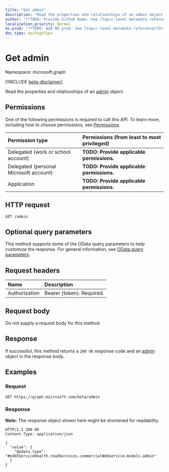 ```yaml
---
title: "Get admin"
description: "Read the properties and relationships of an admin object."
author: "**TODO: Provide Github Name. See [topic-level metadata reference](https://msgo.azurewebsites.net/add/document/guidelines/metadata.html#topic-level-metadata)**"
localization_priority: Normal
ms.prod: "**TODO: Add MS prod. See [topic-level metadata reference](https://msgo.azurewebsites.net/add/document/guidelines/metadata.html#topic-level-metadata)**"
doc_type: apiPageType
---
```


# Get admin
Namespace: microsoft.graph

[!INCLUDE [beta-disclaimer](../../includes/beta-disclaimer.md)]

Read the properties and relationships of an [admin](../resources/admin.md) object.

## Permissions
One of the following permissions is required to call this API. To learn more, including how to choose permissions, see [Permissions](/graph/permissions-reference).

|Permission type|Permissions (from least to most privileged)|
|:---|:---|
|Delegated (work or school account)|**TODO: Provide applicable permissions.**|
|Delegated (personal Microsoft account)|**TODO: Provide applicable permissions.**|
|Application|**TODO: Provide applicable permissions.**|

## HTTP request

<!-- {
  "blockType": "ignored"
}
-->
``` http
GET /admin
```

## Optional query parameters
This method supports some of the OData query parameters to help customize the response. For general information, see [OData query parameters](/graph/query-parameters).

## Request headers
|Name|Description|
|:---|:---|
|Authorization|Bearer {token}. Required.|

## Request body
Do not supply a request body for this method.

## Response

If successful, this method returns a `200 OK` response code and an [admin](../resources/admin.md) object in the response body.

## Examples

### Request
<!-- {
  "blockType": "request",
  "name": "get_admin"
}
-->
``` http
GET https://graph.microsoft.com/beta/admin
```


### Response
**Note:** The response object shown here might be shortened for readability.
<!-- {
  "blockType": "response",
  "truncated": true,
  "@odata.type": "m365ServiceHealth.readServices.commercialWebService.models.admin"
}
-->
``` http
HTTP/1.1 200 OK
Content-Type: application/json

{
  "value": {
    "@odata.type": "#m365ServiceHealth.readServices.commercialWebService.models.admin"
  }
}
```

